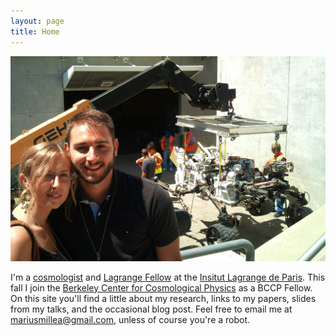 ```yaml
---
layout: page
title: Home
---
```


![Picture of me](/public/me.jpg) 

I'm a [cosmologist](http://en.wikipedia.org/wiki/Cosmetology) and [Lagrange Fellow](http://ilp.upmc.fr/fellowships/postdoc-fellowships.php) at the [Insitut Lagrange de Paris](http://ilp.upmc.fr/index.php). This fall I join the [Berkeley Center for Cosmological Physics](http://bccp.berkeley.edu/) as a BCCP Fellow. On this site you'll find a little about my research, links to my papers, slides from my talks, and the occasional blog post. Feel free to email me at <a
  target="_blank"
  id="contact"
  href="http://www.google.com/recaptcha/mailhide/d?k=01RgRLgvxEUrUhAUtFCSPNRA==&amp;c=0nIRqiLvmUU-5ifT56SvMSY2hB9qsGA9T0u6dIWkHPI=">
    marius<span style="display:none">obfuscation</span>millea@gm<span style="display:none">obfuscation</span>ail.com</a>, unless of course you're a robot. 



<!-- See: https://gist.github.com/joshdick/961154 -->

<script type="text/javascript" src="http://ajax.googleapis.com/ajax/libs/jquery/1.6/jquery.min.js"></script>
<script type="text/javascript">
  $(document).ready(function(){

    //First, remove the invisible <span>s from the link - now the plain-text e-mail address is in the DOM
    $("#contact span").remove();

    //Next, set the link's href attribute to be 'mailto:' plus the link text (the plain-text e-mail address from the previous step.)
    //BAM--instant simple mailto: link, except spam bots can't harvest it.
    $("#contact").attr("href", "mailto:" + $.trim($("#contact").text()));

  });
</script>
